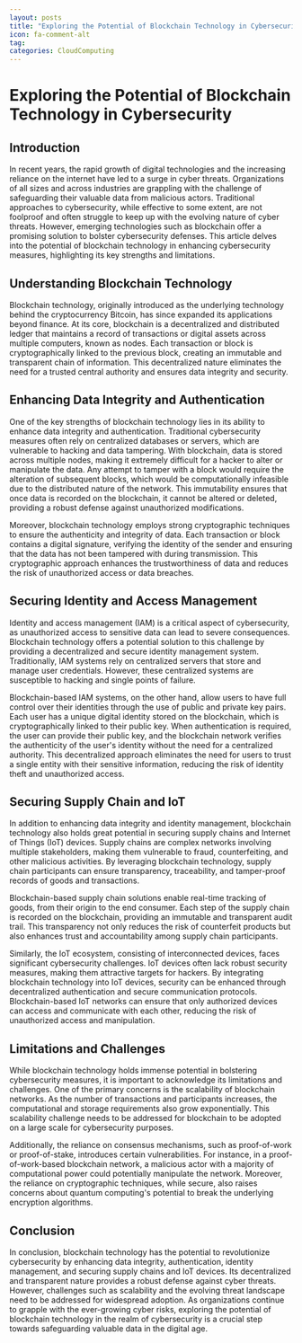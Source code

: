 ```yaml
---
layout: posts
title: "Exploring the Potential of Blockchain Technology in Cybersecurity"
icon: fa-comment-alt
tag:      
categories: CloudComputing
---
```



# Exploring the Potential of Blockchain Technology in Cybersecurity

## Introduction

In recent years, the rapid growth of digital technologies and the increasing reliance on the internet have led to a surge in cyber threats. Organizations of all sizes and across industries are grappling with the challenge of safeguarding their valuable data from malicious actors. Traditional approaches to cybersecurity, while effective to some extent, are not foolproof and often struggle to keep up with the evolving nature of cyber threats. However, emerging technologies such as blockchain offer a promising solution to bolster cybersecurity defenses. This article delves into the potential of blockchain technology in enhancing cybersecurity measures, highlighting its key strengths and limitations.

## Understanding Blockchain Technology

Blockchain technology, originally introduced as the underlying technology behind the cryptocurrency Bitcoin, has since expanded its applications beyond finance. At its core, blockchain is a decentralized and distributed ledger that maintains a record of transactions or digital assets across multiple computers, known as nodes. Each transaction or block is cryptographically linked to the previous block, creating an immutable and transparent chain of information. This decentralized nature eliminates the need for a trusted central authority and ensures data integrity and security.

## Enhancing Data Integrity and Authentication

One of the key strengths of blockchain technology lies in its ability to enhance data integrity and authentication. Traditional cybersecurity measures often rely on centralized databases or servers, which are vulnerable to hacking and data tampering. With blockchain, data is stored across multiple nodes, making it extremely difficult for a hacker to alter or manipulate the data. Any attempt to tamper with a block would require the alteration of subsequent blocks, which would be computationally infeasible due to the distributed nature of the network. This immutability ensures that once data is recorded on the blockchain, it cannot be altered or deleted, providing a robust defense against unauthorized modifications.

Moreover, blockchain technology employs strong cryptographic techniques to ensure the authenticity and integrity of data. Each transaction or block contains a digital signature, verifying the identity of the sender and ensuring that the data has not been tampered with during transmission. This cryptographic approach enhances the trustworthiness of data and reduces the risk of unauthorized access or data breaches.

## Securing Identity and Access Management

Identity and access management (IAM) is a critical aspect of cybersecurity, as unauthorized access to sensitive data can lead to severe consequences. Blockchain technology offers a potential solution to this challenge by providing a decentralized and secure identity management system. Traditionally, IAM systems rely on centralized servers that store and manage user credentials. However, these centralized systems are susceptible to hacking and single points of failure.

Blockchain-based IAM systems, on the other hand, allow users to have full control over their identities through the use of public and private key pairs. Each user has a unique digital identity stored on the blockchain, which is cryptographically linked to their public key. When authentication is required, the user can provide their public key, and the blockchain network verifies the authenticity of the user's identity without the need for a centralized authority. This decentralized approach eliminates the need for users to trust a single entity with their sensitive information, reducing the risk of identity theft and unauthorized access.

## Securing Supply Chain and IoT

In addition to enhancing data integrity and identity management, blockchain technology also holds great potential in securing supply chains and Internet of Things (IoT) devices. Supply chains are complex networks involving multiple stakeholders, making them vulnerable to fraud, counterfeiting, and other malicious activities. By leveraging blockchain technology, supply chain participants can ensure transparency, traceability, and tamper-proof records of goods and transactions.

Blockchain-based supply chain solutions enable real-time tracking of goods, from their origin to the end consumer. Each step of the supply chain is recorded on the blockchain, providing an immutable and transparent audit trail. This transparency not only reduces the risk of counterfeit products but also enhances trust and accountability among supply chain participants.

Similarly, the IoT ecosystem, consisting of interconnected devices, faces significant cybersecurity challenges. IoT devices often lack robust security measures, making them attractive targets for hackers. By integrating blockchain technology into IoT devices, security can be enhanced through decentralized authentication and secure communication protocols. Blockchain-based IoT networks can ensure that only authorized devices can access and communicate with each other, reducing the risk of unauthorized access and manipulation.

## Limitations and Challenges

While blockchain technology holds immense potential in bolstering cybersecurity measures, it is important to acknowledge its limitations and challenges. One of the primary concerns is the scalability of blockchain networks. As the number of transactions and participants increases, the computational and storage requirements also grow exponentially. This scalability challenge needs to be addressed for blockchain to be adopted on a large scale for cybersecurity purposes.

Additionally, the reliance on consensus mechanisms, such as proof-of-work or proof-of-stake, introduces certain vulnerabilities. For instance, in a proof-of-work-based blockchain network, a malicious actor with a majority of computational power could potentially manipulate the network. Moreover, the reliance on cryptographic techniques, while secure, also raises concerns about quantum computing's potential to break the underlying encryption algorithms.

## Conclusion

In conclusion, blockchain technology has the potential to revolutionize cybersecurity by enhancing data integrity, authentication, identity management, and securing supply chains and IoT devices. Its decentralized and transparent nature provides a robust defense against cyber threats. However, challenges such as scalability and the evolving threat landscape need to be addressed for widespread adoption. As organizations continue to grapple with the ever-growing cyber risks, exploring the potential of blockchain technology in the realm of cybersecurity is a crucial step towards safeguarding valuable data in the digital age.